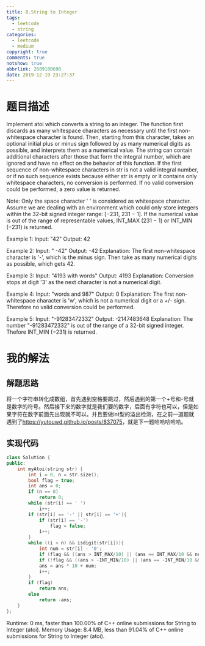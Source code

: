```yaml
---
title: 8.String to Integer
tags:
  - leetcode
  - string
categories:
  - leetcode
  - medium
copyright: true
comments: true
notshow: true
abbrlink: 2689180698
date: 2019-12-19 23:27:37
---
```

# 题目描述
Implement atoi which converts a string to an integer.
The function first discards as many whitespace characters as necessary until the first non-whitespace character is found. Then, starting from this character, takes an optional initial plus or minus sign followed by as many numerical digits as possible, and interprets them as a numerical value.
The string can contain additional characters after those that form the integral number, which are ignored and have no effect on the behavior of this function.
If the first sequence of non-whitespace characters in str is not a valid integral number, or if no such sequence exists because either str is empty or it contains only whitespace characters, no conversion is performed.
If no valid conversion could be performed, a zero value is returned.

Note:
Only the space character ' ' is considered as whitespace character.
Assume we are dealing with an environment which could only store integers within the 32-bit signed integer range: [−231,  231 − 1]. If the numerical value is out of the range of representable values, INT_MAX (231 − 1) or INT_MIN (−231) is returned.

Example 1:
Input: "42"
Output: 42

Example 2:
Input: "   -42"
Output: -42
Explanation: The first non-whitespace character is '-', which is the minus sign.
             Then take as many numerical digits as possible, which gets 42.

Example 3:
Input: "4193 with words"
Output: 4193
Explanation: Conversion stops at digit '3' as the next character is not a numerical digit.

Example 4:
Input: "words and 987"
Output: 0
Explanation: The first non-whitespace character is 'w', which is not a numerical 
             digit or a +/- sign. Therefore no valid conversion could be performed.

Example 5:
Input: "-91283472332"
Output: -2147483648
Explanation: The number "-91283472332" is out of the range of a 32-bit signed integer.
             Thefore INT_MIN (−231) is returned.
# 我的解法
## 解题思路
将一个字符串转化成数组，首先遇到空格要跳过，然后遇到的第一个+号和-号就是数字的符号。然后接下来的数字就是我们要的数字，后面有字符也可以，但是如果字符在数字前面先出现就不可以。并且要做int型的溢出检测，在之前一道题就遇到了<https://yutouwd.github.io/posts/837075>，就是下一题哈哈哈哈哈。
## 实现代码
```C++
class Solution {
public:
    int myAtoi(string str) {
        int i = 0, n = str.size();
        bool flag = true;
        int ans = 0;
        if (n == 0)
            return 0;
        while (str[i] == ' ')
            i++;
        if (str[i] == '-' || str[i] == '+'){
            if (str[i] == '-')
                flag = false;
            i++;
        }
        while ((i < n) && isdigit(str[i])){
            int num = str[i] - '0';
            if (flag && ((ans > INT_MAX/10) || (ans == INT_MAX/10 && num > 7))) return INT_MAX;
            if (!flag && ((ans > -INT_MIN/10) || (ans == -INT_MIN/10 && num >= 8))) return INT_MIN;
            ans = ans * 10 + num;
            i++;
        }
        if (flag)
            return ans;
        else
            return -ans;
    }
};
```

Runtime: 0 ms, faster than 100.00% of C++ online submissions for String to Integer (atoi).
Memory Usage: 8.4 MB, less than 91.04% of C++ online submissions for String to Integer (atoi).
